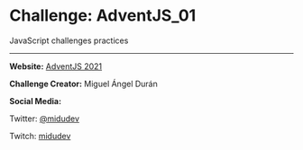 
# Challenge: AdventJS_01

JavaScript challenges practices

--------------------------------------------------------
**Website:** [AdventJS 2021](https://2021.adventjs.dev/)

**Challenge Creator:** Miguel Ángel Durán

**Social Media:**

Twitter: [@midudev](https://twitter.com/midudev)

Twitch: [midudev](https://www.twitch.tv/midudev)
